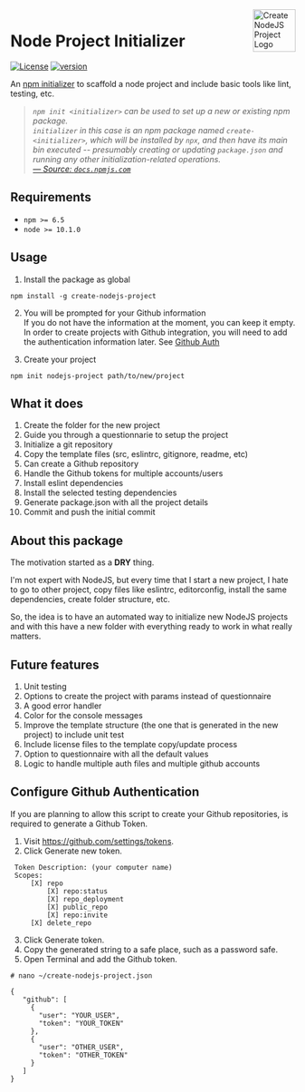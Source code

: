 <img width="75px" height="75px" align="right" alt="Create NodeJS Project Logo" src="https://raw.githubusercontent.com/nmicht/create-nodejs-project/master/assets/create-nodejs-project.png" title="Create NodeJS Project"/>

# Node Project Initializer

[![License][license-image]][license-url] [![version][npm-image]][npm-url]

An [npm initializer][npm/init] to scaffold a node project and include basic tools like lint, testing, etc.

> _`npm init <initializer>` can be used to set up a new or existing npm package._  
> _`initializer` in this case is an npm package named `create-<initializer>`, which will be installed by `npx`, and then have its main bin executed -- presumably creating or updating `package.json` and running any other initialization-related operations._  
> _[&mdash; Source: `docs.npmjs.com`][npm/init]_

## Requirements

- `npm >= 6.5`
- `node >= 10.1.0`

## Usage

1. Install the package as global
```
npm install -g create-nodejs-project
```

2. You will be prompted for your Github information  
If you do not have the information at the moment, you can keep it empty.  
In order to create projects with Github integration, you will need to add the authentication information later. See [Github Auth](#configure-Github-authentication)

3. Create your project
```
npm init nodejs-project path/to/new/project
```

## What it does

1. Create the folder for the new project
1. Guide you through a questionnarie to setup the project
2. Initialize a git repository
3. Copy the template files (src, eslintrc, gitignore, readme, etc)
4. Can create a Github repository
5. Handle the Github tokens for multiple accounts/users
5. Install eslint dependencies
5. Install the selected testing dependencies
6. Generate package.json with all the project details
7. Commit and push the initial commit

## About this package

The motivation started as a **DRY** thing.

I'm not expert with NodeJS, but every time that I start a new project, I hate to go to other project, copy files like eslintrc, editorconfig, install the same dependencies, create folder structure, etc.   

So, the idea is to have an automated way to initialize new NodeJS projects and with this have a new folder with everything ready to work in what really matters.  


## Future features

1. Unit testing
7. Options to create the project with params instead of questionnaire
10. A good error handler
11. Color for the console messages
12. Improve the template structure (the one that is generated in the new project) to include unit test
13. Include license files to the template copy/update process
18. Option to questionnaire with all the default values
2. Logic to handle multiple auth files and multiple github accounts

## Configure Github Authentication

If you are planning to allow this script to create your Github repositories, is required to generate a Github Token.

1. Visit https://github.com/settings/tokens.
2. Click Generate new token.
```
 Token Description: (your computer name)
 Scopes:
     [X] repo
         [X] repo:status
         [X] repo_deployment
         [X] public_repo
         [X] repo:invite
     [X] delete_repo
```
3. Click Generate token.
4. Copy the generated string to a safe place, such as a password safe.
5. Open Terminal and add the Github token.

```
# nano ~/create-nodejs-project.json

{
   "github": [
     {
       "user": "YOUR_USER",
       "token": "YOUR_TOKEN"
     },
     {
       "user": "OTHER_USER",
       "token": "OTHER_TOKEN"
     }
   ]
}
```



[license-url]: LICENSE
[license-image]: https://img.shields.io/github/license/nmicht/create-nodejs-project.svg?style=for-the-badge&logo=appveyor

[npm-url]: https://www.npmjs.com/package/create-nodejs-project
[npm-image]: https://img.shields.io/npm/v/create-nodejs-project.svg?style=for-the-badge&logo=npm

[npm/init]: https://docs.npmjs.com/cli/init#description
